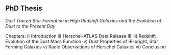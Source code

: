 PhD Thesis
-------
_Dust Traced Star Formation in High Redshift Galaxies and the Evolution of Dust to the Present Day_

Chapters:
  i) Introduction
  ii) Herschel-ATLAS Data Release III
  iii) Redshift Evolution of the Dust Mass Function
  iv) Dust Properties of IR-bright, Star Forming Galaxies
  v) Radio Observations of Herschel Galaxies
  vi) Conclusion
